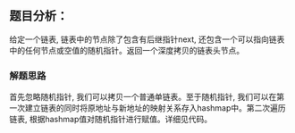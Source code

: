 ## 题目分析：

给定一个链表, 链表中的节点除了包含有后继指针next, 还包含一个可以指向链表中的任何节点或空值的随机指针。返回一个深度拷贝的链表头节点。

### 解题思路
首先忽略随机指针, 我们可以拷贝一个普通单链表。至于随机指针, 我们可以在第一次建立链表的同时将原地址与新地址的映射关系存入hashmap中。第二次遍历链表, 根据hashmap值对随机指针进行赋值。详细见代码。